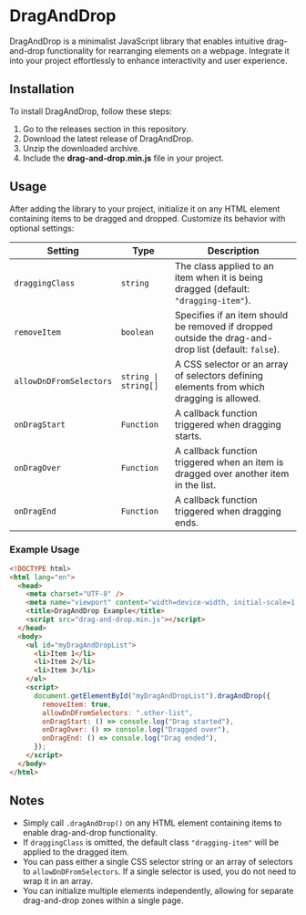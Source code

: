 # DragAndDrop

DragAndDrop is a minimalist JavaScript library that enables intuitive drag-and-drop functionality for rearranging elements on a webpage. Integrate it into your project effortlessly to enhance interactivity and user experience.

## Installation

To install DragAndDrop, follow these steps:

1. Go to the releases section in this repository.
2. Download the latest release of DragAndDrop.
3. Unzip the downloaded archive.
4. Include the **drag-and-drop.min.js** file in your project.

## Usage

After adding the library to your project, initialize it on any HTML element containing items to be dragged and dropped. Customize its behavior with optional settings:

| Setting                 | Type                 | Description                                                                                          |
| ----------------------- | -------------------- | ---------------------------------------------------------------------------------------------------- |
| `draggingClass`         | `string`             | The class applied to an item when it is being dragged (default: `"dragging-item"`).                  |
| `removeItem`            | `boolean`            | Specifies if an item should be removed if dropped outside the drag-and-drop list (default: `false`). |
| `allowDnDFromSelectors` | `string \| string[]` | A CSS selector or an array of selectors defining elements from which dragging is allowed.            |
| `onDragStart`           | `Function`           | A callback function triggered when dragging starts.                                                  |
| `onDragOver`            | `Function`           | A callback function triggered when an item is dragged over another item in the list.                 |
| `onDragEnd`             | `Function`           | A callback function triggered when dragging ends.                                                    |

### Example Usage

```html
<!DOCTYPE html>
<html lang="en">
  <head>
    <meta charset="UTF-8" />
    <meta name="viewport" content="width=device-width, initial-scale=1.0" />
    <title>DragAndDrop Example</title>
    <script src="drag-and-drop.min.js"></script>
  </head>
  <body>
    <ul id="myDragAndDropList">
      <li>Item 1</li>
      <li>Item 2</li>
      <li>Item 3</li>
    </ul>
    <script>
      document.getElementById("myDragAndDropList").dragAndDrop({
        removeItem: true,
        allowDnDFromSelectors: ".other-list",
        onDragStart: () => console.log("Drag started"),
        onDragOver: () => console.log("Dragged over"),
        onDragEnd: () => console.log("Drag ended"),
      });
    </script>
  </body>
</html>
```

## Notes

- Simply call `.dragAndDrop()` on any HTML element containing items to enable drag-and-drop functionality.
- If `draggingClass` is omitted, the default class `"dragging-item"` will be applied to the dragged item.
- You can pass either a single CSS selector string or an array of selectors to `allowDnDFromSelectors`. If a single selector is used, you do not need to wrap it in an array.
- You can initialize multiple elements independently, allowing for separate drag-and-drop zones within a single page.
